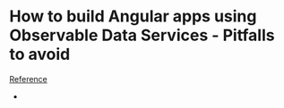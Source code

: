 # How to build Angular apps using Observable Data Services - Pitfalls to avoid
[Reference](https://blog.angular-university.io/how-to-build-angular2-apps-using-rxjs-observable-data-services-pitfalls-to-avoid/)

-
